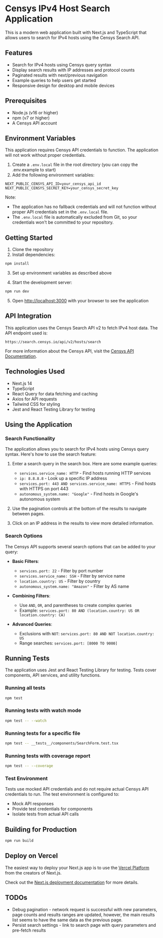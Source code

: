 # Censys IPv4 Host Search Application

This is a modern web application built with Next.js and TypeScript that allows users to search for IPv4 hosts using the Censys Search API.

## Features

- Search for IPv4 hosts using Censys query syntax
- Display search results with IP addresses and protocol counts
- Paginated results with next/previous navigation
- Example queries to help users get started
- Responsive design for desktop and mobile devices

## Prerequisites

- Node.js (v16 or higher)
- npm (v7 or higher)
- A Censys API account

## Environment Variables

This application requires Censys API credentials to function. The application will not work without proper credentials.

1. Create a `.env.local` file in the root directory (you can copy the .env.example to start)
2. Add the following environment variables:

```
NEXT_PUBLIC_CENSYS_API_ID=your_censys_api_id
NEXT_PUBLIC_CENSYS_SECRET_KEY=your_censys_secret_key
```

Note: 
- The application has no fallback credentials and will not function without proper API credentials set in the `.env.local` file.
- The `.env.local` file is automatically excluded from Git, so your credentials won't be committed to your repository.

## Getting Started

1. Clone the repository
2. Install dependencies:

```bash
npm install
```

3. Set up environment variables as described above

4. Start the development server:

```bash
npm run dev
```

5. Open [http://localhost:3000](http://localhost:3000) with your browser to see the application

## API Integration

This application uses the Censys Search API v2 to fetch IPv4 host data. The API endpoint used is:

```
https://search.censys.io/api/v2/hosts/search
```

For more information about the Censys API, visit the [Censys API Documentation](https://search.censys.io/api).

## Technologies Used

- Next.js 14
- TypeScript
- React Query for data fetching and caching
- Axios for API requests
- Tailwind CSS for styling
- Jest and React Testing Library for testing

## Using the Application

### Search Functionality

The application allows you to search for IPv4 hosts using Censys query syntax. Here's how to use the search feature:

1. Enter a search query in the search box. Here are some example queries:
   - `services.service_name: HTTP` - Find hosts running HTTP services
   - `ip: 8.8.8.8` - Look up a specific IP address
   - `services.port: 443 AND services.service_name: HTTPS` - Find hosts with HTTPS on port 443
   - `autonomous_system.name: "Google"` - Find hosts in Google's autonomous system

2. Use the pagination controls at the bottom of the results to navigate between pages.

3. Click on an IP address in the results to view more detailed information.

### Search Options

The Censys API supports several search options that can be added to your query:

- **Basic Filters**:
  - `services.port: 22` - Filter by port number
  - `services.service_name: SSH` - Filter by service name
  - `location.country: US` - Filter by country
  - `autonomous_system.name: "Amazon"` - Filter by AS name

- **Combining Filters**:
  - Use `AND`, `OR`, and parentheses to create complex queries
  - Example: `services.port: 80 AND (location.country: US OR location.country: CA)`

- **Advanced Queries**:
  - Exclusions with `NOT`: `services.port: 80 AND NOT location.country: US`
  - Range searches: `services.port: [8000 TO 9000]`


## Running Tests

The application uses Jest and React Testing Library for testing. Tests cover components, API services, and utility functions.

### Running all tests

```bash
npm test
```

### Running tests with watch mode

```bash
npm test -- --watch
```

### Running tests for a specific file

```bash
npm test -- __tests__/components/SearchForm.test.tsx
```

### Running tests with coverage report

```bash
npm test -- --coverage
```

### Test Environment

Tests use mocked API credentials and do not require actual Censys API credentials to run. The test environment is configured to:

- Mock API responses
- Provide test credentials for components
- Isolate tests from actual API calls

## Building for Production

```bash
npm run build
```

## Deploy on Vercel

The easiest way to deploy your Next.js app is to use the [Vercel Platform](https://vercel.com/new) from the creators of Next.js.

Check out the [Next.js deployment documentation](https://nextjs.org/docs/app/building-your-application/deploying) for more details.

## TODOs
- Debug pagination - network request is successful with new parameters, page counts and results ranges are updated, however, the main results list seems to have the same data as the previous page.
- Persist search settings - link to search page with query parameters and pre-fetch results